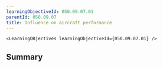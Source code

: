 ```yaml
---
learningObjectiveId: 050.09.07.01
parentId: 050.09.07
title: Influence on aircraft performance
---
```


```tsx eval
<LearningOBjectives learningObjectiveId={050.09.07.01} />
```

## Summary
